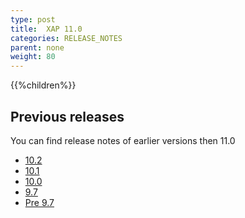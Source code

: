 ```yaml
---
type: post
title:  XAP 11.0
categories: RELEASE_NOTES
parent: none
weight: 80
---
```





{{%children%}}


## Previous releases

You can find release notes of earlier versions then 11.0

- [10.2](/xap102.html)
- [10.1](/xap101.html)
- [10.0](/xap100.html)
- [9.7](/xap97.html)
- [Pre 9.7](http://wiki.gigaspaces.com/wiki/display/RN/GigaSpaces+Release+Notes)

